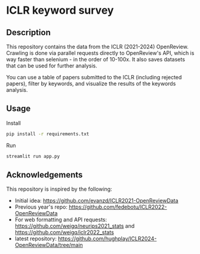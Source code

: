 # ICLR keyword survey

## Description
This repository contains the data from the ICLR (2021-2024) OpenReview. Crawling is done via parallel requests directly to OpenReview's API, which is way faster than selenium - in the order of 10-100x. It also saves datasets that can be used for further analysis.

You can use a table of papers submitted to the ICLR (including rejected papers), filter by keywords, and visualize the results of the keywords analysis.


## Usage

Install
```bash
pip install -r requirements.txt
```

Run
```bash
streamlit run app.py
```

## Acknowledgements

This repository is inspired by the following:

- Initial idea: https://github.com/evanzd/ICLR2021-OpenReviewData
- Previous year's repo: https://github.com/fedebotu/ICLR2022-OpenReviewData
- For web formatting and API requests: https://github.com/weigq/neurips2021_stats and https://github.com/weigq/iclr2022_stats
- latest repository: https://github.com/hughplay/ICLR2024-OpenReviewData/tree/main 